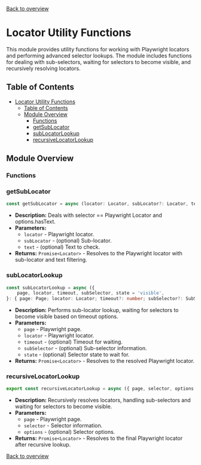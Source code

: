 [Back to overview](../../screenplay_elements.md)

# Locator Utility Functions

This module provides utility functions for working with Playwright locators and performing advanced selector lookups. The module includes functions for dealing with sub-selectors, waiting for selectors to become visible, and recursively resolving locators.

## Table of Contents

- [Locator Utility Functions](#locator-utility-functions)
  - [Table of Contents](#table-of-contents)
  - [Module Overview](#module-overview)
    - [Functions](#functions)
    - [getSubLocator](#getsublocator)
    - [subLocatorLookup](#sublocatorlookup)
    - [recursiveLocatorLookup](#recursivelocatorlookup)

## Module Overview

### Functions

### getSubLocator

```typescript
const getSubLocator = async (locator: Locator, subLocator?: Locator, text?: string | RegExp): Promise<Locator>;
```

- **Description:** Deals with selector == Playwright Locator and options.hasText.
- **Parameters:**
  - `locator` - Playwright locator.
  - `subLocator` - (optional) Sub-locator.
  - `text` - (optional) Text to check.
- **Returns:** `Promise<Locator>` - Resolves to the Playwright locator with sub-locator and text filtering.

### subLocatorLookup

```typescript
const subLocatorLookup = async ({
    page, locator, timeout, subSelector, state = 'visible',
}: { page: Page; locator: Locator; timeout?: number; subSelector?: SubSelector, state?: SelectorOptionsState }): Promise<Locator>;
```

- **Description:** Performs sub-locator lookup, waiting for selectors to become visible based on timeout options.
- **Parameters:**
  - `page` - Playwright page.
  - `locator` - Playwright locator.
  - `timeout` - (optional) Timeout for waiting.
  - `subSelector` - (optional) Sub-selector information.
  - `state` - (optional) Selector state to wait for.
- **Returns:** `Promise<Locator>` - Resolves to the resolved Playwright locator.

### recursiveLocatorLookup

```typescript
export const recursiveLocatorLookup = async ({ page, selector, options }: { page: Page; selector: Selector; options?: SelectorOptions }): Promise<Locator>;
```

- **Description:** Recursively resolves locators, handling sub-selectors and waiting for selectors to become visible.
- **Parameters:**
  - `page` - Playwright page.
  - `selector` - Selector information.
  - `options` - (optional) Selector options.
- **Returns:** `Promise<Locator>` - Resolves to the final Playwright locator after recursive lookup.

[Back to overview](../../screenplay_elements.md)